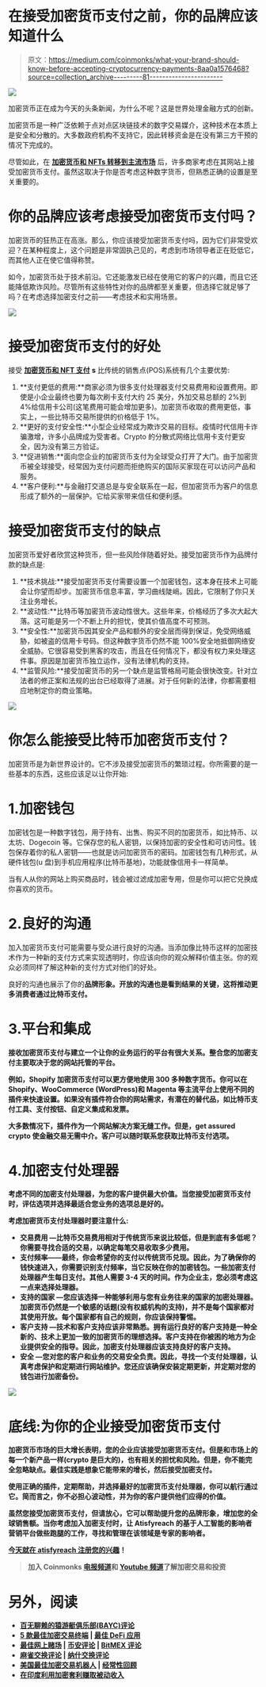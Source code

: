 # 在接受加密货币支付之前，你的品牌应该知道什么

> 原文：<https://medium.com/coinmonks/what-your-brand-should-know-before-accepting-cryptocurrency-payments-8aa0a1576468?source=collection_archive---------81----------------------->

![](img/34fc8ed15d79830497d152b72517bdd1.png)

加密货币正在成为今天的头条新闻，为什么不呢？这是世界处理金融方式的创新。

加密货币是一种广泛依赖于点对点区块链技术的数字交易媒介，这种技术在本质上是安全和分散的。大多数政府机构不支持它，因此转移资金是在没有第三方干预的情况下完成的。

尽管如此，在 [**加密货币和 NFTs 转移到主流市场**](https://blog.atisfyreach.com/top-nft-stats-trends-brands-need-to-know/) 后，许多商家考虑在其网站上接受加密货币支付。虽然这取决于你是否考虑这种数字货币，但熟悉正确的设置是至关重要的。

# 你的品牌应该考虑接受加密货币支付吗？

加密货币的狂热正在高涨。那么，你应该接受加密货币支付吗，因为它们非常受欢迎？在某种程度上，这个问题是非常固执己见的，考虑到市场领导者正在贬低它，而其他人正在使它值得称赞。

如今，加密货币处于技术前沿。它还能激发已经在使用它的客户的兴趣，而且它还能降低欺诈风险。尽管所有这些特性对你的品牌都至关重要，但选择它就足够了吗？在考虑选择加密支付之前——考虑技术和实用场景。

![](img/c69e78cf96000690147ce9835ab26d1f.png)

# 接受加密货币支付的好处

接受 [**加密货币和 NFT 支付**](https://blog.atisfyreach.com/smart-guide-to-nft-influencer-marketing/) **s** 比传统的销售点(POS)系统有几个主要优势:

1.  **支付更低的费用:**商家必须为很多支付处理器支付交易费用和设置费用。即使是小企业最终也要为每次刷卡支付大约 25 美分，外加交易总额的 2%到 4%给信用卡公司(这笔费用可能会增加更多)。加密货币收取的费用更低，事实上，一些比特币交易所提供的价格低于 1%。
2.  **更好的支付安全性:**小型企业经常成为欺诈交易的目标。疫情时代信用卡诈骗激增，许多小品牌成为受害者。Crypto 的分散式网络比信用卡支付更安全，因为没有第三方验证。
3.  **促进销售:**面向您企业的加密货币支付为全球受众打开了大门。由于加密货币被全球接受，经常因为支付问题而拒绝购买的国际买家现在可以访问产品和服务。
4.  **客户便利:**与金融打交道总是与安全联系在一起，但加密货币为客户的信息形成了额外的一层保护。它给买家带来信任和便利感。

# 接受加密货币支付的缺点

加密货币爱好者欣赏这种货币，但一些风险伴随着好处。接受加密货币作为品牌付款的缺点是:

1.  **技术挑战:**接受加密货币支付需要设置一个加密钱包，这本身在技术上可能会让你望而却步。加密货币信息丰富，学习曲线陡峭。因此，它限制了你只关注业务增长。
2.  **波动性:**比特币等加密货币波动性很大。这些年来，价格经历了多次大起大落。这可能是另一个不断上升的担忧，使其价值高度不可预测。
3.  **安全性:**加密货币因其安全产品和额外的安全层而得到保证，免受网络威胁，如被盗的信用卡号码。但这种数字货币仍然不能 100%安全地抵御网络安全威胁。它很容易受到黑客的攻击，而且在任何情况下，都没有权力来处理这件事。原因是加密货币独立运作，没有法律机构的支持。
4.  **监管风险:**接受加密货币的另一个缺点是监管格局可能会很快改变。针对立法者的修正案和法规的出台已经取得了进展。对于任何新的法律，你都需要相应地制定你的商业策略。

![](img/2322ec93f3aaa757d36b0fda2e2b9398.png)

# 你怎么能接受比特币加密货币支付？

加密货币是为新世界设计的。它不涉及接受加密货币的繁琐过程。你所需要的是一些基本的东西，这些应该足以让你开始:

# 1.加密钱包

加密钱包是一种数字钱包，用于持有、出售、购买不同的加密货币，如比特币、以太坊、Dogecoin 等。它保存您的私人密钥，以保持加密的安全性和可访问性。钱包保存着你的私人密钥——也就是访问加密货币的密码。加密钱包有几种形式，从硬件钱包(u 盘)到手机应用程序(比特币基地)，功能就像信用卡一样简单。

当有人从你的网站上购买商品时，钱会被过滤成加密专用，但是你可以把它兑换成你喜欢的货币。

# 2.良好的沟通

加入加密货币支付可能需要与受众进行良好的沟通。当添加像比特币这样的加密技术作为一种新的支付方式来实现透明时，你应该向你的观众解释价值主张。你的观众必须同样了解这种新的支付方式对他们的好处。

良好的沟通也展示了你的[](https://blog.atisfyreach.com/boost-your-brand-marketing-with-organic-influencers/)**品牌形象。开放的沟通也是看到结果的关键，这将推动更多消费者通过比特币支付。**

# **3.平台和集成**

**接收加密货币支付与建立一个让你的业务运行的平台有很大关系。整合您的加密支付主要取决于您的网站托管的平台。**

**例如，Shopify 加密货币支付可以更方便地使用 300 多种数字货币。你可以在 Shopify、WooCommerce (WordPress)和 Magenta 等主流平台上使用不同的插件来快速设置。如果没有插件符合你的网站需求，有潜在的替代品，如比特币支付工具、支付按钮、自定义集成和发票。**

**大多数情况下，插件作为一个网站解决方案无缝工作。但是，get assured crypto 使金融交易无需中介。客户可以随时联系您获取比特币支付选项。**

# **4.加密支付处理器**

**考虑不同的加密支付处理器，为您的客户提供最大价值。当您接受加密货币支付时，评估选项并选择最适合您业务的选项总是好的。**

**考虑加密货币支付处理器时要注意什么:**

*   ****交易费用** —比特币交易费用相对于传统货币来说比较低，但是到底有多低呢？你需要寻找合适的交易，以确定每笔交易收取多少费用。**
*   **支付频率——最终，你会希望你的支付以传统货币兑现。因此，为了确保你的钱快速进入，你需要识别支付频率，当它反映在你的加密钱包。一些加密支付处理器产生每日支付。其他人需要 3-4 天的时间。作为企业主，您必须考虑这一点来选择处理器。**
*   ****支持的国家** —您应该选择一种能够利用与您有业务往来的国家的加密处理器。加密货币仍然是一个敏感的话题(没有权威机构的支持)，并不是每个国家都对其使用开放。每个国家都有自己的规则，你应该保持警惕。**
*   ****客户支持** —技术和客户支持应该非常熟悉。拥有运行良好的客户支持是一种全新的、技术上更加一致的加密货币的理想选择。客户支持在你被困的地方为企业提供安全的指导。因此，加密支付处理器应该支持良好的客户支持。**
*   ****安全** —您对您的客户和业务的交易安全负责。因此，寻找一个支付处理器，认真考虑保护和定期进行网站维护。您还应该确保安装定期更新，并定期对您的钱包进行加密备份。**

**![](img/d1bb314682bf4ad1f16d1e2e034f259f.png)**

# **底线:为你的企业接受加密货币支付**

**加密货币市场的巨大增长表明，您的企业应该接受加密货币支付。但是和市场上的每一个新产品一样(crypto 是巨大的)，也有相关的担忧和风险。但是，你不能完全忽略缺点。最佳实践是想象它能带来的增长，然后接受加密支付。**

**使用正确的插件，定期帮助，并选择最好的加密货币支付处理器，你可以航行通过它。简而言之，你不必担心波动性，并为你的客户提供他们应得的价值。**

**虽然您接受加密货币支付，但请放心，它可以帮助提升您的品牌形象，增加您的全球销售额。当你考虑加入加密支付时，让 Atisfyreach 的基于人工智能的影响者营销平台做些跑腿的工作，寻找和管理在该领域是专家的影响者。**

**[今天就在 atisfyreach 注册您的兴趣](https://atisfyreach.com/)！**

> **加入 Coinmonks [电报频道](https://t.me/coincodecap)和 [Youtube 频道](https://www.youtube.com/c/coinmonks/videos)了解加密交易和投资**

# **另外，阅读**

*   **[百无聊赖的猿游艇俱乐部(BAYC)评论](https://coincodecap.com/bored-ape-yacht-club-bayc-review)**
*   **[5 款最佳加密交易终端](https://coincodecap.com/crypto-trading-terminals) | [最佳 DeFi 应用](https://coincodecap.com/best-defi-apps)**
*   **[最佳网上赌场](https://coincodecap.com/best-online-casinos) | [币安评论](/coinmonks/binance-review-ee10d3bf3b6e) | [BitMEX 评论](https://coincodecap.com/bitmex-review)**
*   **[麻雀交换评论](https://coincodecap.com/sparrow-exchange-review) | [纳什交换评论](https://coincodecap.com/nash-exchange-review)**
*   **[美国最佳加密交易机器人](https://coincodecap.com/crypto-trading-bots-in-the-us) | [经常性回顾](https://coincodecap.com/changelly-review)**
*   **[在印度利用加密套利赚取被动收入](https://coincodecap.com/crypto-arbitrage-in-india)**